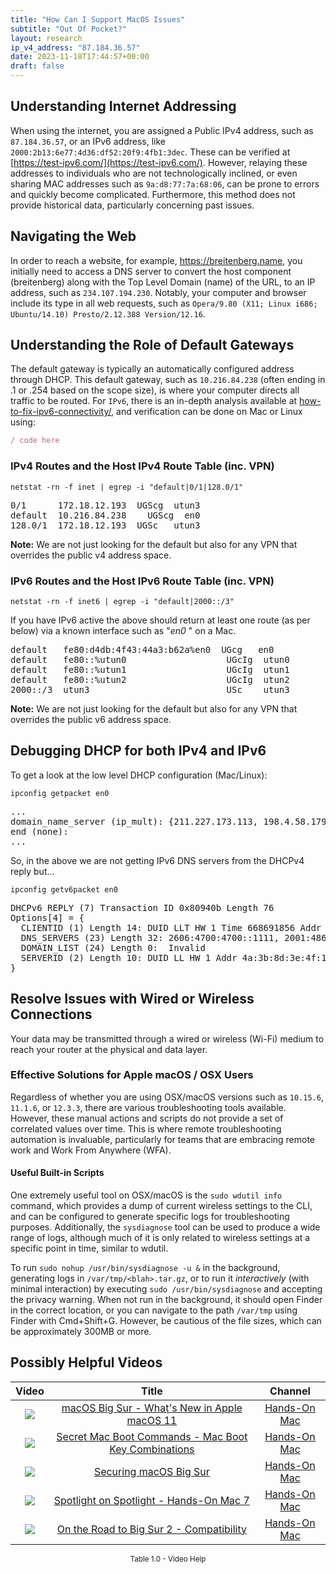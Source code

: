 ```yaml
---
title: "How Can I Support MacOS Issues"
subtitle: "Out Of Pocket?"
layout: research
ip_v4_address: "87.184.36.57"
date: 2023-11-18T17:44:57+00:00
draft: false
---
```


## Understanding Internet Addressing

When using the internet, you are assigned a Public IPv4 address, such as ```87.184.36.57```, or an IPv6 address, like ```2000:2b13:6e77:4d36:df52:20f9:4fb1:3dec```. These can be verified at [https://test-ipv6.com/](https://test-ipv6.com/). However, relaying these addresses to individuals who are not technologically inclined, or even sharing MAC addresses such as ```9a:d8:77:7a:68:06```, can be prone to errors and quickly become complicated. Furthermore, this method does not provide historical data, particularly concerning past issues.
## Navigating the Web

In order to reach a website, for example, https://breitenberg.name, you initially need to access a DNS server to convert the host component (breitenberg) along with the Top Level Domain (name) of the URL, to an IP address, such as ```234.107.194.230```. Notably, your computer and browser include its type in all web requests, such as ```Opera/9.80 (X11; Linux i686; Ubuntu/14.10) Presto/2.12.388 Version/12.16```.
## Understanding the Role of Default Gateways

The default gateway is typically an automatically configured address through DHCP. This default gateway, such as ```10.216.84.238``` (often ending in .1 or .254 based on the scope size), is where your computer directs all traffic to be routed. For ```IPv6```, there is an in-depth analysis available at [how-to-fix-ipv6-connectivity/](/blog/how-to-fix-ipv6-connectivity/), and verification can be done on Mac or Linux using:
```JavaScript
/ code here
```
### IPv4 Routes and the Host IPv4 Route Table (inc. VPN)
```netstat -rn -f inet | egrep -i "default|0/1|128.0/1"```

<pre>
0/1      172.18.12.193  UGScg  utun3
default  10.216.84.238    UGScg  en0
128.0/1  172.18.12.193  UGSc   utun3</pre>

**Note:** We are not just looking for the default but also for any VPN that overrides the public v4 address space.

### IPv6 Routes and the Host IPv6 Route Table (inc. VPN)
```netstat -rn -f inet6 | egrep -i "default|2000::/3"```

If you have IPv6 active the above should return at least one route (as per below) via a known interface such as "_en0_ " on a Mac. 

<pre>
default   fe80:d4db:4f43:44a3:b62a%en0  UGcg   en0
default   fe80::%utun0                   UGcIg  utun0
default   fe80::%utun1                   UGcIg  utun1
default   fe80::%utun2                   UGcIg  utun2
2000::/3  utun3                          USc    utun3</pre>

**Note:** We are not just looking for the default but also for any VPN that overrides the public v6 address space.
<br>

## Debugging DHCP for both IPv4 and IPv6

To get a look at the low level DHCP configuration (Mac/Linux): 

```ipconfig getpacket en0```

<pre>
...
domain_name_server (ip_mult): {211.227.173.113, 198.4.58.179}
end (none):
...</pre>

So, in the above we are not getting IPv6 DNS servers from the DHCPv4 reply but...

```ipconfig getv6packet en0```

<pre>
DHCPv6 REPLY (7) Transaction ID 0x80940b Length 76
Options[4] = {
  CLIENTID (1) Length 14: DUID LLT HW 1 Time 668691856 Addr 9a:d8:77:7a:68:06
  DNS_SERVERS (23) Length 32: 2606:4700:4700::1111, 2001:4860:4860::8844
  DOMAIN_LIST (24) Length 0:  Invalid
  SERVERID (2) Length 10: DUID LL HW 1 Addr 4a:3b:8d:3e:4f:18
}</pre>




## Resolve Issues with Wired or Wireless Connections
Your data may be transmitted through a wired or wireless (Wi-Fi) medium to reach your router at the physical and data layer.
### Effective Solutions for Apple macOS / OSX Users
Regardless of whether you are using OSX/macOS versions such as ```10.15.6```, ```11.1.6```, or ```12.3.3```, there are various troubleshooting tools available. However, these manual actions and scripts do not provide a set of correlated values over time. This is where remote troubleshooting automation is invaluable, particularly for teams that are embracing remote work and Work From Anywhere (WFA).
#### Useful Built-in Scripts
One extremely useful tool on OSX/macOS is the ```sudo wdutil info``` command, which provides a dump of current wireless settings to the CLI, and can be configured to generate specific logs for troubleshooting purposes. Additionally, the ```sysdiagnose``` tool can be used to produce a wide range of logs, although much of it is only related to wireless settings at a specific point in time, similar to wdutil.

To run ```sudo nohup /usr/bin/sysdiagnose -u &``` in the background, generating logs in ```/var/tmp/<blah>.tar.gz```, or to run it *interactively* (with minimal interaction) by executing ```sudo /usr/bin/sysdiagnose``` and accepting the privacy warning. When not run in the background, it should open Finder in the correct location, or you can navigate to the path ```/var/tmp``` using Finder with Cmd+Shift+G. However, be cautious of the file sizes, which can be approximately 300MB or more.
## Possibly Helpful Videos

<link href="/plugins/lity/css/lity.min.css" rel="stylesheet">
<script src="/plugins/lity/js/lity.min.js"></script>
<div class="table1-start"></div>

|Video | Title | Channel |
| :---: | :---: | :---: |
|<a href="https://www.youtube.com/watch?v=JMKi6o9kaZI" data-lity><img src="https://i.ytimg.com/vi/JMKi6o9kaZI/default.jpg" class="img-fluid"></a>|<a href="https://www.youtube.com/watch?v=JMKi6o9kaZI" data-lity>macOS Big Sur - What&#39;s New in Apple macOS 11</a>|<a target="_blank" href="https://www.youtube.com/channel/UCg43DP8MdHVcl4rFK_delBg" >Hands-On Mac</a>|
|<a href="https://www.youtube.com/watch?v=VwNYWAxHCgM" data-lity><img src="https://i.ytimg.com/vi/VwNYWAxHCgM/default.jpg" class="img-fluid"></a>|<a href="https://www.youtube.com/watch?v=VwNYWAxHCgM" data-lity>Secret Mac Boot Commands - Mac Boot Key Combinations</a>|<a target="_blank" href="https://www.youtube.com/channel/UCg43DP8MdHVcl4rFK_delBg" >Hands-On Mac</a>|
|<a href="https://www.youtube.com/watch?v=7KdhJimuhNw" data-lity><img src="https://i.ytimg.com/vi/7KdhJimuhNw/default.jpg" class="img-fluid"></a>|<a href="https://www.youtube.com/watch?v=7KdhJimuhNw" data-lity>Securing macOS Big Sur</a>|<a target="_blank" href="https://www.youtube.com/channel/UCg43DP8MdHVcl4rFK_delBg" >Hands-On Mac</a>|
|<a href="https://www.youtube.com/watch?v=RslZ4W1EPqk" data-lity><img src="https://i.ytimg.com/vi/RslZ4W1EPqk/default.jpg" class="img-fluid"></a>|<a href="https://www.youtube.com/watch?v=RslZ4W1EPqk" data-lity>Spotlight on Spotlight - Hands-On Mac 7</a>|<a target="_blank" href="https://www.youtube.com/channel/UCg43DP8MdHVcl4rFK_delBg" >Hands-On Mac</a>|
|<a href="https://www.youtube.com/watch?v=HEbK-Tignuc" data-lity><img src="https://i.ytimg.com/vi/HEbK-Tignuc/default.jpg" class="img-fluid"></a>|<a href="https://www.youtube.com/watch?v=HEbK-Tignuc" data-lity>On the Road to Big Sur 2 - Compatibility</a>|<a target="_blank" href="https://www.youtube.com/channel/UCg43DP8MdHVcl4rFK_delBg" >Hands-On Mac</a>|

<center><small>Table 1.0 - Video Help</small></center>
 <br>
<div class="table1-end"></div>
<script type="text/javascript">
(function() {
    $('div.table1-start').nextUntil('div.table1-end', 'table').addClass('table thead-dark table-striped table-responsive rounded').attr('id', 't1');
    $('#t1').find('thead').addClass('thead-dark');
})();
</script>
